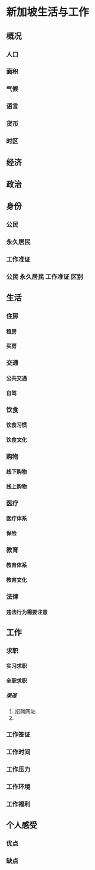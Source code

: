 # 新加坡生活与工作
## 概况

### 人口
### 面积
### 气候
### 语言
### 货币
### 时区

## 经济

## 政治

## 身份

### 公民

### 永久居民

### 工作准证

### 公民 永久居民 工作准证 区别


## 生活

### 住房

#### 租房

#### 买房

### 交通

#### 公共交通

#### 自驾

### 饮食

#### 饮食习惯

#### 饮食文化

### 购物

#### 线下购物

#### 线上购物

### 医疗

#### 医疗体系

#### 保险

### 教育

#### 教育体系

#### 教育文化

### 法律

#### 违法行为需要注意

## 工作

### 求职
#### 实习求职
#### 全职求职

##### 渠道
1. 招聘网站
2. 

### 工作签证

### 工作时间

### 工作压力

### 工作环境

### 工作福利

## 个人感受

### 优点

### 缺点